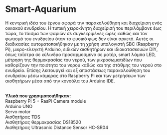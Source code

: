 # Smart-Aquarium
 	
  Η κεντρική ιδέα του έργου αφορά την παρακολούθηση και διαχείριση ενός οικιακού ενυδρείου. Η τυπική χειροκίνητη 
  διαχείρισή του περιλάμβανε έως τώρα, το τάισμα των ψαριών σε συγκεκριμένες ώρες καθώς και τον φωτισμό του ενυδρείου όταν το 
  φυσικό φως δεν είναι αρκετό. Αυτές οι διαδικασίες αυτοματοποιήθηκαν με τη χρήση υπολογιστή SBC (Raspberry Pi), μικρο-ελεγκτή 
  Arduino, ειδικών αισθητήρων και ιδιοκατασκευών DIY, όπως ταΐστρα σε κύλινδρο προσαρμοσμένο σε μοτέρ, smart λάμπα LED, μέτρηση
  της θερμοκρασίας του νερού, των μικροσωματιδίων που καθορίζουν την ποιότητα του νερού καθώς και της στάθμης του νερού στο ενυδρείο. 
  Επίσης λειτουργεί και εξ αποστάσεως παρακολούθηση του ενυδρείου μέσω κάμερας στο Raspberry Pi και των μετρήσεων των αισθητήρων μέσα από την
  κονσόλα του Arduino IDE.

  
 <br> 
<b>Υλικά που χρησιμοποιήθηκαν:</b><br>
Raspberry Pi 5 + RasPi Camera module<br>
Arduino UNO<br>
Servo motor<br>
Αισθητήρας TDS<br>
Αισθητήρας θερμοκρασίας DS18520<br>
Αισθητήρας Ultrasonic Distance Sensor HC-SR04<br>
  
